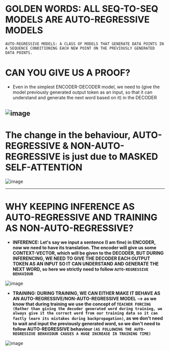 # **GOLDEN WORDS: ALL SEQ-TO-SEQ MODELS ARE AUTO-REGRESSIVE MODELS**

``AUTO-REGRESSIVE MODELS: A CLASS OF MODELS THAT GENERATE DATA POINTS IN A SEQUENCE CONDITIONING EACH NEW POINT ON THE PREVIOUSLY GENERATED DATA POINTS.``

# **CAN YOU GIVE US A PROOF?**
* Even in the simplest ENCODER-DECODER model, we need to (give the model previously generated output token as an input, so that it can understand and generate the next word based on it) in the DECODER

![image](https://github.com/user-attachments/assets/45bc1568-df5f-4c3e-8a96-4b113dd5759b)
-----------------------------

# **The change in the behaviour, AUTO-REGRESSIVE & NON-AUTO-REGRESSIVE is just due to MASKED SELF-ATTENTION**

![image](https://github.com/user-attachments/assets/7ae2751d-39e3-4f2c-8164-8e84a9fedc1d)

-----------------------------

# **WHY KEEPING INFERENCE AS AUTO-REGRESSIVE AND TRAINING AS NON-AUTO-REGRESSIVE?**
* **INFERENCE: Let's say we input a sentence (I am fine) in ENCODER, now we need to have its translation. The encoder will give us some CONTEXT-VECTOR, which will  be given to the DECODER, BUT DURING INFERENCING, WE NEED TO GIVE THE DECODER EACH OUTPUT TOKEN AS AN INPUT SO IT CAN UNDERSTAND AND GENERATE THE NEXT WORD, so here we strictly need to follow ``AUTO-REGRESSIVE BEHAVIOUR``**

![image](https://github.com/user-attachments/assets/60d09f31-bdd8-46da-ae71-eb3c7215161f)

* **TRAINING: DURING TRAINING, WE CAN EITHER MAKE IT BEHAVE AS AN AUTO-REGRESSIVE/NON-AUTO-REGRESSIVE MODEL --> as we know that during training we use the concept of ``TEACHER FORCING (Rather than giving the decoder generated word during training, we always give it the correct word from our training data so it can fastly learn its mistakes during backpropagation)``, as we don't need to wait and input the previously generated word, so we don't need to follow AUTO-REGRESSIVE behaviour ``(AS FOLLOWING THE AUTO-REGRESSIVE BEHAVIOUR CAUSES A HUGE INCREASE IN TRAINING TIME)``**

![image](https://github.com/user-attachments/assets/1a0912b4-deeb-425e-b265-960c7d6371ae)
